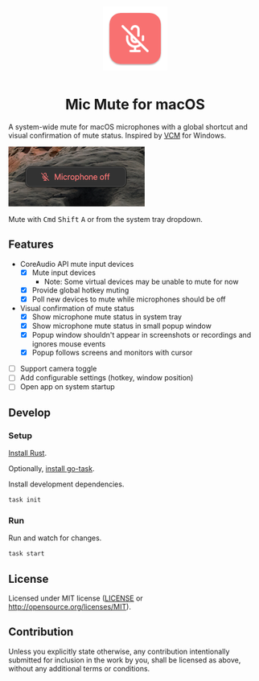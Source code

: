 <p align="center">
  <img width="128" src="./assets/icons/128x128@2x.png" style="padding:0.5rem;">
</p>

<h1 align="center">Mic Mute for macOS</h1>

A system-wide mute for macOS microphones with a global shortcut and visual confirmation of mute status. Inspired by [VCM](https://github.com/microsoft/PowerToys/issues/21473) for Windows.

![popup window screenshot indicating the microphone is off](./screenshot.png)

Mute with <kbd>Cmd</kbd> <kbd>Shift</kbd> <kbd>A</kbd> or from the system tray dropdown.

## Features

- CoreAudio API mute input devices
  - [x] Mute input devices
    - Note: Some virtual devices may be unable to mute for now
  - [x] Provide global hotkey muting
  - [x] Poll new devices to mute while microphones should be off
- Visual confirmation of mute status
  - [x] Show microphone mute status in system tray
  - [x] Show microphone mute status in small popup window
  - [x] Popup window shouldn't appear in screenshots or recordings and ignores mouse events
  - [x] Popup follows screens and monitors with cursor
- [ ] Support camera toggle
- [ ] Add configurable settings (hotkey, window position)
- [ ] Open app on system startup

## Develop

### Setup

[Install Rust](https://www.rust-lang.org/tools/install).

Optionally, [install go-task](https://taskfile.dev/installation/).

Install development dependencies.

```sh
task init
```

### Run

Run and watch for changes.

```sh
task start
```

## License

Licensed under MIT license ([LICENSE](LICENSE) or http://opensource.org/licenses/MIT).

## Contribution

Unless you explicitly state otherwise, any contribution intentionally submitted
for inclusion in the work by you, shall be licensed as above, without any additional terms or conditions.
